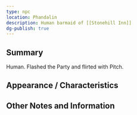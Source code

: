 ```yaml
---
type: npc
location: Phandalin
description: Human barmaid of [[Stonehill Inn]]
dg-publish: true
---
```

## Summary
Human. Flashed the Party and flirted with Pitch.

## Appearance / Characteristics


## Other Notes and Information